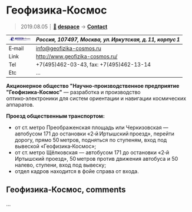 # Геофизика‑Космос
> 2019.08.05 ┊ **[🚀](../index/index.md) [despace](index.md)** → **[Contact](contact.md)**

|[![](f/contact/g/geofizika_cosmos_logo1_thumb.jpg)](f/contact/g/geofizika_cosmos_logo1.png)|*Россия, 107497, Москва, ул. Иркутская, д. 11, корпус 1*|
|:--|:--|
|E‑mail| <info@geofizika-cosmos.ru> |
|Link| <http://www.geofizika-cosmos.ru/> |
|Tel| +7(495)462-03-43, fax: +7(495)462-13-14 |
|Etc| … |

**Акционерное общество "Научно‑производственное предприятие "Геофизика‑Космос"** — разработка и производство оптико‑электроники для систем ориентации и навигации космических аппаратов.

**Проезд общественным транспортом:**

   - от ст. метро Преображенская площадь или Черкизовская — автобусом 171 до остановки «2‑й Иртышский проезд», перейти дорогу, прямо 50 метров, подняться по ступеням, вход под вывеской «Геофизика‑Космос»;
   - от ст. метро Щёлковская — автобусом 171 до остановки «2‑й Иртышский проезд», 50 метров против движения автобуса и 50 налево, ступени, вход под вывеску;
   - отдел кадров находится в фойе справа от входа.


<p style="page-break-after:always"> </p>

## Геофизика‑Космос, comments

…

